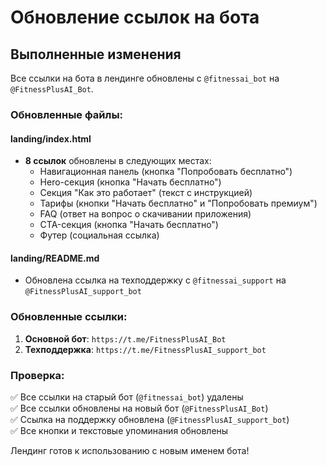 # Обновление ссылок на бота

## Выполненные изменения

Все ссылки на бота в лендинге обновлены с `@fitnessai_bot` на `@FitnessPlusAI_Bot`.

### Обновленные файлы:

#### landing/index.html
- **8 ссылок** обновлены в следующих местах:
  - Навигационная панель (кнопка "Попробовать бесплатно")
  - Hero-секция (кнопка "Начать бесплатно")
  - Секция "Как это работает" (текст с инструкцией)
  - Тарифы (кнопки "Начать бесплатно" и "Попробовать премиум")
  - FAQ (ответ на вопрос о скачивании приложения)
  - CTA-секция (кнопка "Начать бесплатно")
  - Футер (социальная ссылка)

#### landing/README.md
- Обновлена ссылка на техподдержку с `@fitnessai_support` на `@FitnessPlusAI_support_bot`

### Обновленные ссылки:

1. **Основной бот**: `https://t.me/FitnessPlusAI_Bot`
2. **Техподдержка**: `https://t.me/FitnessPlusAI_support_bot`

### Проверка:

✅ Все ссылки на старый бот (`@fitnessai_bot`) удалены  
✅ Все ссылки обновлены на новый бот (`@FitnessPlusAI_Bot`)  
✅ Ссылка на поддержку обновлена (`@FitnessPlusAI_support_bot`)  
✅ Все кнопки и текстовые упоминания обновлены  

Лендинг готов к использованию с новым именем бота!
